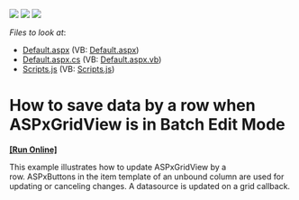 <!-- default badges list -->
![](https://img.shields.io/endpoint?url=https://codecentral.devexpress.com/api/v1/VersionRange/128542270/15.2.4%2B)
[![](https://img.shields.io/badge/Open_in_DevExpress_Support_Center-FF7200?style=flat-square&logo=DevExpress&logoColor=white)](https://supportcenter.devexpress.com/ticket/details/T328496)
[![](https://img.shields.io/badge/📖_How_to_use_DevExpress_Examples-e9f6fc?style=flat-square)](https://docs.devexpress.com/GeneralInformation/403183)
<!-- default badges end -->
<!-- default file list -->
*Files to look at*:

* [Default.aspx](./CS/Default.aspx) (VB: [Default.aspx](./VB/Default.aspx))
* [Default.aspx.cs](./CS/Default.aspx.cs) (VB: [Default.aspx.vb](./VB/Default.aspx.vb))
* [Scripts.js](./CS/Scripts.js) (VB: [Scripts.js](./VB/Scripts.js))
<!-- default file list end -->
# How to save data by a row when ASPxGridView is in Batch Edit Mode
<!-- run online -->
**[[Run Online]](https://codecentral.devexpress.com/t328496/)**
<!-- run online end -->


<p>This example illustrates how to update ASPxGridView by a row. ASPxButtons in the item template of an unbound column are used for updating or canceling changes. A datasource is updated on a grid callback. </p>

<br/>


